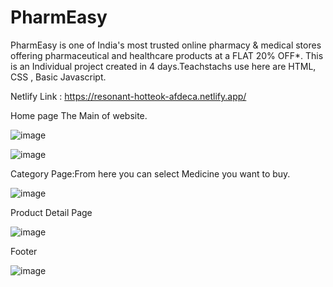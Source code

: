 # PharmEasy
PharmEasy is one of India's most trusted online pharmacy &amp; medical stores offering pharmaceutical and healthcare products at a FLAT 20% OFF*.
This is an Individual project created in 4 days.Teachstachs use here are HTML, CSS , Basic Javascript.


 Netlify Link : https://resonant-hotteok-afdeca.netlify.app/

 Home page
 The Main of website.

![image](https://user-images.githubusercontent.com/107466839/214043248-7915c739-298a-41e9-91e6-735f37c4a901.png)

![image](https://user-images.githubusercontent.com/107466839/214043496-7cd7578a-fb62-493a-88bb-f553408cf7c7.png)

Category Page:From here you can select Medicine you want to buy.

![image](https://user-images.githubusercontent.com/107466839/214043614-152a5b67-ad0f-4d20-a2b2-d8fabbb936e2.png)

 Product Detail Page

![image](https://user-images.githubusercontent.com/107466839/214043969-25782d69-d766-4180-8e34-99a32cc26ab0.png)

 Footer

![image](https://user-images.githubusercontent.com/107466839/214044162-9e1d8f87-8e38-49a3-8164-80f6c78c7a39.png)

